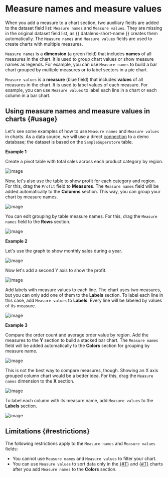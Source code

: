 # Measure names and measure values

When you add a measure to a chart section, two auxiliary fields are added to the dataset field list: `Measure names` and `Measure values`. They are missing in the original dataset field list, as {{ datalens-short-name }} creates them automatically. The `Measure names` and `Measure values` fields are used to create charts with multiple measures.

`Measure names` is a **dimension** (a green field) that includes **names** of all measures in the chart. It is used to group chart values or show measure names as legends. For example, you can use `Measure names` to build a bar chart grouped by multiple measures or to label sectors in a pie chart.

`Measure values` is a **measure** (blue field) that includes **values** of all measures in the chart. It is used to label values of each measure. For example, you can use `Measure values` to label each line in a chart or each column in a bar chart.

## Using measure names and measure values in charts {#usage}

Let's see some examples of how to use `Measure names` and `Measure values` in charts. As a data source, we will use a direct [connection](../../quickstart.md#create-connection) to a demo database; the dataset is based on the `SampleSuperstore` table.

**Example 1**

Create a pivot table with total sales across each product category by region.

![image](../../../_assets/datalens/concepts/measure-names-1.png)

Now, let's also use the table to show profit for each category and region. For this, drag the `Profit` field to **Measures**. The `Measure names` field will be added automatically to the **Columns** section. This way, you can group your chart by measure names.

![image](../../../_assets/datalens/concepts/measure-names-2.png)

You can edit grouping by table measure names. For this, drag the `Measure names` field to the **Rows** section.

![image](../../../_assets/datalens/concepts/measure-names-3.png)

**Example 2**

Let's use the graph to show monthly sales during a year.

![image](../../../_assets/datalens/concepts/measure-values-1.png)

Now let's add a second Y axis to show the profit.

![image](../../../_assets/datalens/concepts/measure-values-2.png)

Add labels with measure values to each line. The chart uses two measures, but you can only add one of them to the **Labels** section. To label each line in this case, add `Measure values` to **Labels**. Every line will be labeled by values of its measure.

![image](../../../_assets/datalens/concepts/measure-values-3.png)

**Example 3**

Compare the order count and average order value by region. Add the measures to the **Y** section to build a stacked bar chart. The `Measure names` field will be added automatically to the **Colors** section for grouping by measure name.

![image](../../../_assets/datalens/concepts/measure-names-4.png)

This is not the best way to compare measures, though. Showing an X axis grouped column chart would be a better idea. For this, drag the `Measure names` dimension to the **X** section.

![image](../../../_assets/datalens/concepts/measure-names-5.png)

To label each column with its measure name, add `Measure values` to the **Labels** section.

![image](../../../_assets/datalens/concepts/measure-names-6.png)

## Limitations {#restrictions}

The following restrictions apply to the `Measure names` and `Measure values` fields:

* You cannot use `Measure names` and `Measure values` to filter your chart.
* You can use `Measure values` to sort data only in the [{#T}](../../visualization-ref/area-chart.md) and [{#T}](../../visualization-ref/normalized-area-chart.md) charts after you add `Measure names` to the **Colors** section.
